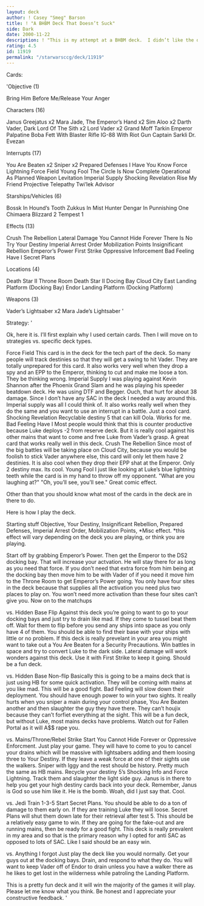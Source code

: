 ```yaml
---
layout: deck
author: ! Casey "Smeg" Barson
title: ! "A BHBM Deck That Doesn’t Suck"
side: Dark
date: 2000-11-22
description: ! "This is my attempt at a BHBM deck.  I didn’t like the decks that were out there so I made my own. Read Strategy before rating please."
rating: 4.5
id: 11919
permalink: "/starwarsccg/deck/11919"
---
```

Cards: 

'Objective (1)

Bring Him Before Me/Release Your Anger

Characters (16)

Janus Greejatus x2
Mara Jade, The Emperor’s Hand x2
Sim Aloo x2
Darth Vader, Dark Lord Of The Sith x2
Lord Vader x2
Grand Moff Tarkin
Emperor Palpatine
Boba Fett With Blaster Rifle
IG-88 With Riot Gun
Captain Sarkli
Dr. Evezan

Interrupts (17)

You Are Beaten x2
Sniper x2
Prepared Defenses
I Have You Know
Force Lightning
Force Field
Young Fool
The Circle Is Now Complete
Operational As Planned
Weapon Levitation
Imperial Supply
Shocking Revelation
Rise My Friend
Projective Telepathy
Twi’lek Advisor

Starships/Vehicles (6)

Bossk In Hound’s Tooth
Zukkus In Mist Hunter
Dengar In Punnishing One
Chimaera
Blizzard 2
Tempest 1

Effects (13)

Crush The Rebellion
Lateral Damage
You Cannot Hide Forever
There Is No Try
Your Destiny
Imperial Arrest Order
Mobilization Points
Insignificant Rebellion
Emperor’s Power
First Strike
Oppressive Inforcement
Bad Feeling Have I
Secret Plans

Locations (4)

Death Star II Throne Room
Death Star II Docing Bay
Cloud City East Landing Platform (Docking Bay)
Endor Landing Platform (Docking Platform)

Weapons (3)

Vader’s Lightsaber x2
Mara Jade’s Lightsaber '

Strategy: '

Ok, here it is.  I’ll first explain why I used certain cards.  Then I will move on to strategies vs. specific deck types.

Force Field  This card is in the deck for the tech part of the deck.  So many people will track destinies so that they will get a swing to hit Vader.	They are totally unprepared for this card.  It also works very well when they drop a spy and an EPP to the Emperor, thinking to cut and make me loose a ton.  They be thinking wrong.
Imperial Supply  I was playing against Kevin Shannon after the Phoenix Grand Slam and he was playing his speeder beatdown deck.  He was using DTF and Begger.	Ouch, that hurt for about 38 damage.  Since I don’t have any SAC in the deck I needed a way around this.  Imperial supply was all I could think of.  It also works really well when they do the same and you want to use an interrupt in a battle.  Just a cool card.
Shocking Revelation  Recyclable destiny 5 that can kill Oola.	Works for me.
Bad Feeling Have I  Most people would think that this is counter productive because Luke deploys -2 from reserve deck.  But it is really cool against his other mains that want to come and free Luke from Vader’s grasp.  A great card that works really well in this deck.
Crush The Rebellion  Since most of the big battles will be taking place on Cloud City, because you would be foolish to stick Vader anywhere else, this card will only let them have 2 destinies.  It is also cool when they drop their EPP shat at the Emperor.  Only 2 destiny max.  Its cool.
Young Fool  I just like looking at Luke’s blue lightning teeth while the card is in my hand to throw off my opponent.  "What are you laughing at?"  "Oh, you’ll see, you’ll see."  Great comic effect.

Other than that you should know what most of the cards in the deck are in there to do.

Here is how I play the deck.

Starting stuff  Objective, Your Destiny, Insignificant Rebellion, Prepared Defenses, Imperial Arrest Order, Mobilization Points, *Misc effect.
*this effect will vary depending on the deck you are playing, or think you are playing.

Start off by grabbing Emperor’s Power.  Then get the Emperor to the DS2 docking bay.  That will increase your actvation.  He will stay there for as long as you need that force.  If you don’t need that extra force from him being at the docking bay then move him to be with Vader of if you need it move him to the Throne Room to get Emperor’s Power going.  You only have four sites in the deck because that supplies all the activation you need plus two places to play on.  You won’t need more activation than these four sites can’t give you.
Now on to the matchups

vs. Hidden Base Flip  Against this deck you’re going to want to go to your docking bays and just try to drain like mad.  If they come to tussel beat them off.  Wait for them to flip before you send any ships into space as you only have 4 of them.  You should be able to find their base with your ships with little or no problem.	If this deck is really prevelant in your area you might want to take out a You Are Beaten for a Security Precautions.  Win battles in space and try to convert Luke to the dark side.  Lateral damage will work wonders against this deck.  Use it with First Strike to keep it going. Should be a fun deck.

vs. Hidden Base Non-flip  Basically this is going to be a mains deck that is just using HB for some quick activation.	They will be coming with mains at you like mad.  This will be a good fight.  Bad Feeling will slow down their deployment.  You should have enough power to win your two sights.  It really hurts when you sniper a main during your control phase, You Are Beaten another and then slaughter the guy they have there.  They can’t houjix because they can’t forfiet everything at the sight.	This will be a fun deck, but without Luke, most mains decks have problems.  Watch out for Fallen Portal as it will A$$ rape you.

vs. Mains/Throne/Rebel Strike	Start You Cannot Hide Forever or Oppressive Enforcment.  Just play your game.  They will have to come to you to cancel your drains which will be massive with lightsabers adding and them loosing three to Your Destiny.  If they leave a weak force at one of their sights use the walkers.  Sniper with Iggy and the rest should be history.	Pretty much the same as HB mains.  Recycle your destiny 5’s Shocking Info and Force Lightning.  Track them and slaughter the light side guy.  Janus is in there to help you get your high destiny cards back into your deck.  Remember, Janus is God so use him like it.  He is the bomb.	Woah, did I just say that.  Cool.

vs. Jedi Train 1-3-5  Start Secret Plans.  You should be able to do a ton of damage to them early on.	If they are training Luke they will loose.  Secret Plans will shut them down late for their retrieval after test 5.  This should be a relatively easy game to win.  If they are going for the fake-out and are running mains, then be ready for a good fight.  This deck is really prevalent in my area and so that is the primary reason why I opted for anti SAC as opposed to lots of SAC.  Like I said should be an easy win.

vs. Anything I forgot	Just play the deck like you would normally.  Get your guys out at the docking bays.  Drain, and respond to what they do.  You will want to keep Vader off of Endor to drain unless you have a walker there as he likes to get lost in the wilderness while patroling the Landing Platform.

This is a pretty fun deck and it will win the majority of the games it will play.  Please let me know what you think.  Be honest and I appreciate your constructive feedback. '
